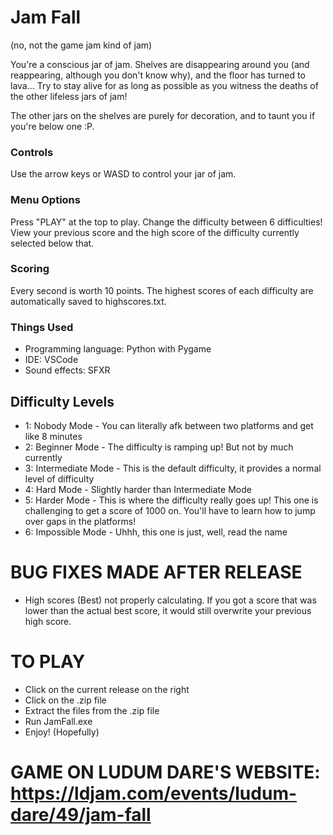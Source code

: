 # Jam Fall 
(no, not the game jam kind of jam)

You're a conscious jar of jam. Shelves are disappearing around you (and reappearing, although you don't know why), and the floor has turned to lava... Try to stay alive for as long as possible as you witness the deaths of the other lifeless jars of jam!

The other jars on the shelves are purely for decoration, and to taunt you if you're below one :P.

### Controls
Use the arrow keys or WASD to control your jar of jam.

### Menu Options
Press "PLAY" at the top to play.
Change the difficulty between 6 difficulties!
View your previous score and the high score of the difficulty currently selected below that.

### Scoring
Every second is worth 10 points. The highest scores of each difficulty are automatically saved to highscores.txt.

### Things Used
- Programming language: Python with Pygame
- IDE: VSCode
- Sound effects: SFXR

## Difficulty Levels
- 1: Nobody Mode - You can literally afk between two platforms and get like 8 minutes
- 2: Beginner Mode - The difficulty is ramping up! But not by much currently
- 3: Intermediate Mode - This is the default difficulty, it provides a normal level of difficulty
- 4: Hard Mode - Slightly harder than Intermediate Mode
- 5: Harder Mode - This is where the difficulty really goes up! This one is challenging to get a score of 1000 on. You'll have to learn how to jump over gaps in the platforms!
- 6: Impossible Mode - Uhhh, this one is just, well, read the name

# BUG FIXES MADE AFTER RELEASE
- High scores (Best) not properly calculating. If you got a score that was lower than the actual best score, it would still overwrite your previous high score.

# TO PLAY
- Click on the current release on the right
- Click on the .zip file
- Extract the files from the .zip file
- Run JamFall.exe
- Enjoy! (Hopefully)

# GAME ON LUDUM DARE'S WEBSITE: https://ldjam.com/events/ludum-dare/49/jam-fall
